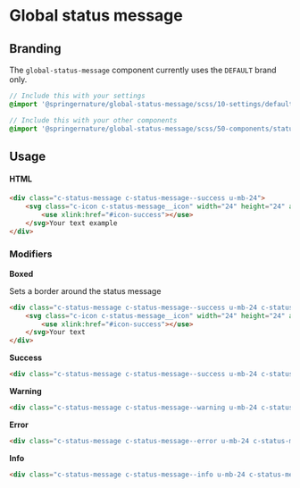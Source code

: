 # Global status message

## Branding

The `global-status-message` component currently uses the `DEFAULT` brand only.

```scss
// Include this with your settings
@import '@springernature/global-status-message/scss/10-settings/default';

// Include this with your other components
@import '@springernature/global-status-message/scss/50-components/status-message';
```

## Usage

#### HTML 

```html
<div class="c-status-message c-status-message--success u-mb-24">
    <svg class="c-icon c-status-message__icon" width="24" height="24" aria-hidden="true" focusable="false">
        <use xlink:href="#icon-success"></use>
    </svg>Your text example
</div>
```

### Modifiers

**Boxed** 

Sets a border around the status message

```html
<div class="c-status-message c-status-message--success u-mb-24 c-status-message--boxed">
    <svg class="c-icon c-status-message__icon" width="24" height="24" aria-hidden="true" focusable="false">
        <use xlink:href="#icon-success"></use>
    </svg>Your text
</div>
```

**Success**

```html
<div class="c-status-message c-status-message--success u-mb-24 c-status-message--boxed">...</div>
```

**Warning** 

```html
<div class="c-status-message c-status-message--warning u-mb-24 c-status-message--boxed">...</div>
```

**Error**

```html
<div class="c-status-message c-status-message--error u-mb-24 c-status-message--boxed">...</div>
```

**Info** 

```html
<div class="c-status-message c-status-message--info u-mb-24 c-status-message--boxed">...</div>
```